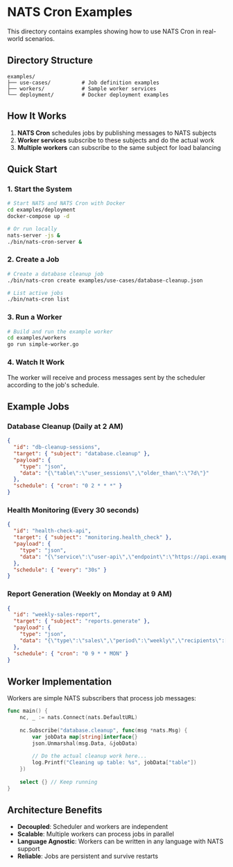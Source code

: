 # NATS Cron Examples

This directory contains examples showing how to use NATS Cron in real-world scenarios.

## Directory Structure

```
examples/
├── use-cases/          # Job definition examples
├── workers/            # Sample worker services
└── deployment/         # Docker deployment examples
```

## How It Works

1. **NATS Cron** schedules jobs by publishing messages to NATS subjects
2. **Worker services** subscribe to these subjects and do the actual work
3. **Multiple workers** can subscribe to the same subject for load balancing

## Quick Start

### 1. Start the System

```bash
# Start NATS and NATS Cron with Docker
cd examples/deployment
docker-compose up -d

# Or run locally
nats-server -js &
./bin/nats-cron-server &
```

### 2. Create a Job

```bash
# Create a database cleanup job
./bin/nats-cron create examples/use-cases/database-cleanup.json

# List active jobs
./bin/nats-cron list
```

### 3. Run a Worker

```bash
# Build and run the example worker
cd examples/workers
go run simple-worker.go
```

### 4. Watch It Work

The worker will receive and process messages sent by the scheduler according to the job's schedule.

## Example Jobs

### Database Cleanup (Daily at 2 AM)
```json
{
  "id": "db-cleanup-sessions",
  "target": { "subject": "database.cleanup" },
  "payload": {
    "type": "json",
    "data": "{\"table\":\"user_sessions\",\"older_than\":\"7d\"}"
  },
  "schedule": { "cron": "0 2 * * *" }
}
```

### Health Monitoring (Every 30 seconds)
```json
{
  "id": "health-check-api",
  "target": { "subject": "monitoring.health_check" },
  "payload": {
    "type": "json",
    "data": "{\"service\":\"user-api\",\"endpoint\":\"https://api.example.com/health\"}"
  },
  "schedule": { "every": "30s" }
}
```

### Report Generation (Weekly on Monday at 9 AM)
```json
{
  "id": "weekly-sales-report",
  "target": { "subject": "reports.generate" },
  "payload": {
    "type": "json",
    "data": "{\"type\":\"sales\",\"period\":\"weekly\",\"recipients\":[\"sales@company.com\"]}"
  },
  "schedule": { "cron": "0 9 * * MON" }
}
```

## Worker Implementation

Workers are simple NATS subscribers that process job messages:

```go
func main() {
    nc, _ := nats.Connect(nats.DefaultURL)
    
    nc.Subscribe("database.cleanup", func(msg *nats.Msg) {
        var jobData map[string]interface{}
        json.Unmarshal(msg.Data, &jobData)
        
        // Do the actual cleanup work here...
        log.Printf("Cleaning up table: %s", jobData["table"])
    })
    
    select {} // Keep running
}
```

## Architecture Benefits

- **Decoupled**: Scheduler and workers are independent
- **Scalable**: Multiple workers can process jobs in parallel
- **Language Agnostic**: Workers can be written in any language with NATS support
- **Reliable**: Jobs are persistent and survive restarts
